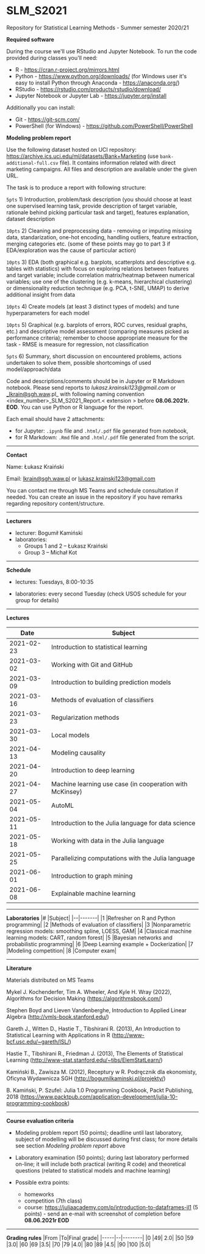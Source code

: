 # SLM_S2021
Repository for Statistical Learning Methods - Summer semester 2020/21

**Required software**

During the course we'll use RStudio and Jupyter Notebook. 
To run the code provided during classes you'll need:
* R - https://cran.r-project.org/mirrors.html
* Python - https://www.python.org/downloads/ (for Windows user it's easy to install Python through Anaconda - https://anaconda.org/)
* RStudio - https://rstudio.com/products/rstudio/download/
* Jupyter Notebook or Jupyter Lab - https://jupyter.org/install 

Additionally you can install:
* Git - https://git-scm.com/
* PowerShell (for Windows) - https://github.com/PowerShell/PowerShell

**Modeling problem report**

Use the following dataset hosted on UCI repository: https://archive.ics.uci.edu/ml/datasets/Bank+Marketing (use `bank-additional-full.csv` file). It contains information related with direct marketing campaigns. All files and description are available under the given URL.

The task is to produce a report with following structure:

`5pts` 1) Introduction, problem/task description (you should choose at least one supervised learning task, provide description of target variable, rationale behind picking particular task and target), features explanation, dataset description

`10pts` 2) Cleaning and preprocessing data - removing or imputing missing data, standarization, one-hot encoding, handling outliers, feature extraction, merging categories etc. (some of these points may go to part 3 if EDA/exploration was the cause of particular action)

`10pts` 3) EDA (both graphical e.g. barplots, scatterplots and descriptive e.g. tables with statistics) with focus on exploring relations between features and target variable; include correlation matrix/heatmap between numerical variables; use one of the clustering (e.g. k-means, hierarchical clustering) or dimensionality reduction technique (e.g. PCA, t-SNE, UMAP) to derive additional insight from data

`10pts` 4) Create models (at least 3 distinct types of models) and tune hyperparameters for each model

`10pts` 5) Graphical (e.g. barplots of errors, ROC curves, residual graphs, etc.) and descriptive model assessment (comparing measures picked as performance criteria); remember to choose appropriate measure for the task - RMSE is measure for regression, not classification

`5pts` 6) Summary, short discussion on encountered problems, actions undertaken to solve them, possible shortcomings of used model/approach/data

Code and descriptions/comments should be in Jupyter or R Markdown notebook. Please send reports to _lukasz.krainski123@gmail.com_ or _lkrain@sgh.waw.pl_ with following naming convention <index_number>_SLM_S2021_Report.< extension > before **08.06.2021r. EOD**. You can use Python or R language for the report.
  
Each email should have 2 attachments: 
- for Jupyter: `.ipynb` file and `.html/.pdf` file generated from notebook, 
- for R Markdown:  `.Rmd` file and `.html/.pdf` file generated from the script.

---
**Contact**

Name: Łukasz Kraiński

Email: lkrain@sgh.waw.pl or lukasz.krainski123@gmail.com

You can contact me through MS Teams and schedule consultation if needed. You can create an issue in the repository if you have remarks regarding repository content/structure.

---
**Lecturers**

* lecturer: Bogumił Kamiński
* laboratories: 
  * Groups 1 and 2 – Łukasz Kraiński
  * Group 3 – Michał Kot

---
**Schedule**

* lectures: Tuesdays, 8:00-10:35

* laboratories: every second Tuesday (check USOS schedule for your group for details)

---
**Lectures**

|Date |Subject|
|-----|-------|
| 2021-02-23 | Introduction to statistical learning|
| 2021-03-02 | Working with Git and GitHub|
| 2021-03-09 | Introduction to building prediction models|
| 2021-03-16 | Methods of evaluation of classifiers|
| 2021-03-23 | Regularization methods|
| 2021-03-30 | Local models|
| 2021-04-13 | Modeling causality|
| 2021-04-20 | Introduction to deep learning|
| 2021-04-27 | Machine learning use case (in cooperation with McKinsey)|
| 2021-05-04 | AutoML|
| 2021-05-11 | Introduction to the Julia language for data science|
| 2021-05-18 | Working with data in the Julia language|
| 2021-05-25 | Parallelizing computations with the Julia language|
| 2021-06-01 | Introduction to graph mining|
| 2021-06-08 | Explainable machine learning|

---
**Laboratories**
|# |Subject|
|--|-------|
|1 |Refresher on R and Python programming|
|2 |Methods of evaluation of classifiers|
|3 |Nonparametric regression models: smoothing spline, LOESS, GAM|
|4 |Classical machine learning models: CART, random forest|
|5 |Bayesian networks and probabilistic programming|
|6 |Deep Learning example + Dockerization|
|7 |Modeling competition|
|8 |Computer exam| 

---
**Literature**

Materials distributed on MS Teams

Mykel J. Kochenderfer, Tim A. Wheeler, And Kyle H. Wray (2022), Algorithms for Decision Making (https://algorithmsbook.com/)

Stephen Boyd and Lieven Vandenberghe, Introduction to Applied Linear Algebra
(http://vmls-book.stanford.edu/)

Gareth J., Witten D., Hastie T., Tibshirani R. (2013), An Introduction to Statistical Learning
with Applications in R (http://www-bcf.usc.edu/~gareth/ISL/)

Hastie T., Tibshirani R., Friedman J. (2013), The Elements of Statistical Learning
(http://www-stat.stanford.edu/~tibs/ElemStatLearn/)

Kamiński B., Zawisza M. (2012), Receptury w R. Podręcznik dla ekonomisty, Oficyna
Wydawnicza SGH (http://bogumilkaminski.pl/projekty/)

B. Kamiński, P. Szufel: Julia 1.0 Programming Cookbook, Packt Publishing, 2018
(https://www.packtpub.com/application-development/julia-10-programming-cookbook)

---
**Course evaluation criteria**

* Modeling problem report (50 points); deadline until last laboratory, subject of modelling will be discussed during first class; for more details see section _Modeling problem report_ above

* Laboratory examination (50 points); during last laboratory performed on-line; it will include both practical (writing R code) and theoretical questions (related to statistical models and machine learning)

* Possible extra points: 
  * homeworks
  * competition (7th class)
  * course: https://juliaacademy.com/p/introduction-to-dataframes-jl1 (5 points) - send an e-mail with screenshot of completion before **08.06.2021r EOD**

---
**Grading rules**
|From |To|Final grade|
|-----|--|--------|
|0 |49| 2.0|
|50 |59 |3.0|
|60 |69 |3.5|
|70 |79 |4.0|
|80 |89 |4.5|
|90 |100 |5.0|
